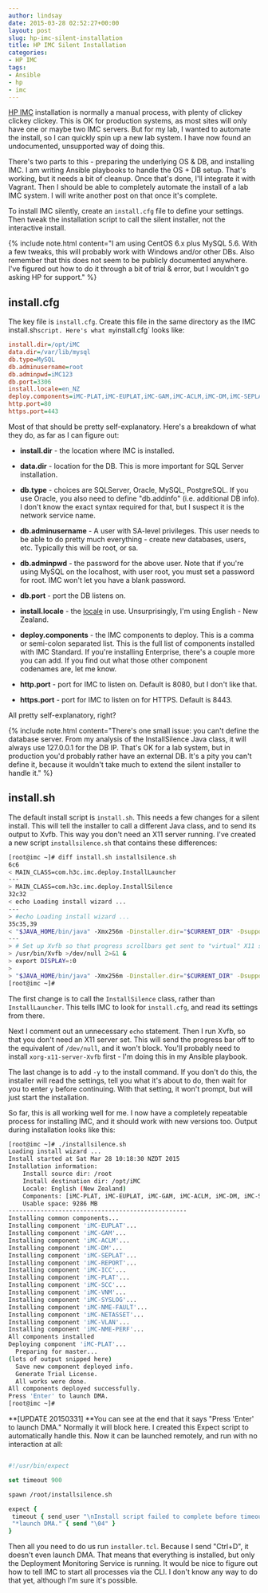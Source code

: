 ```yaml
---
author: lindsay
date: 2015-03-28 02:52:27+00:00
layout: post
slug: hp-imc-silent-installation
title: HP IMC Silent Installation
categories:
- HP IMC
tags:
- Ansible
- hp
- imc
---
```


[HP IMC](https://www.hpe.com/networking/imc) installation is normally a manual process, with plenty of clickey clickey clickey. This is OK for production systems, as most sites will only have one or maybe two IMC servers. But for my lab, I wanted to automate the install, so I can quickly spin up a new lab system. I have now found an undocumented, unsupported way of doing this.

There's two parts to this - preparing the underlying OS & DB, and installing IMC. I am writing Ansible playbooks to handle the OS + DB setup. That's working, but it needs a bit of cleanup. Once that's done, I'll integrate it with Vagrant. Then I should be able to completely automate the install of a lab IMC system. I will write another post on that once it's complete.

To install IMC silently, create an `install.cfg` file to define your settings. Then tweak the installation script to call the silent installer, not the interactive install.

{% include note.html content="I am using CentOS 6.x plus MySQL 5.6. With a few tweaks, this will probably work with Windows and/or other DBs. Also remember that this does not seem to be publicly documented anywhere. I've figured out how to do it through a bit of trial & error, but I wouldn't go asking HP for support." %}




## install.cfg



The key file is `install.cfg`. Create this file in the same directory as the IMC install.sh` script. Here's what my `install.cfg` looks like:


```ini
install.dir=/opt/iMC
data.dir=/var/lib/mysql
db.type=MySQL
db.adminusername=root
db.adminpwd=iMC123
db.port=3306
install.locale=en_NZ
deploy.components=iMC-PLAT,iMC-EUPLAT,iMC-GAM,iMC-ACLM,iMC-DM,iMC-SEPLAT,iMC-REPORT,iMC-ICC,iMC-SCC,iMC-VNM,iMC-SYSLOG,iMC-NME-FAULT,iMC-NETASSET,iMC-VLAN,iMC-NME-PERF
http.port=80
https.port=443
```


Most of that should be pretty self-explanatory. Here's a breakdown of what they do, as far as I can figure out:




    
  * **install.dir** - the location where IMC is installed.

    
  * **data.dir** - location for the DB. This is more important for SQL Server installation.

    
  * **db.type** - choices are SQLServer, Oracle, MySQL, PostgreSQL. If you use Oracle, you also need to define "db.addinfo" (i.e. additional DB info). I don't know the exact syntax required for that, but I suspect it is the network service name.

    
  * **db.adminusername** - A user with SA-level privileges. This user needs to be able to do pretty much everything - create new databases, users, etc. Typically this will be root, or sa.

    
  * **db.adminpwd** - the password for the above user. Note that if you're using MySQL on the localhost, with user root, you must set a password for root. IMC won't let you have a blank password.

    
  * **db.port** - port the DB listens on.

    
  * **install.locale** - the [locale](https://en.wikipedia.org/wiki/Locale) in use. Unsurprisingly, I'm using English - New Zealand.

    
  * **deploy.components** - the IMC components to deploy. This is a comma or semi-colon separated list. This is the full list of components installed with IMC Standard. If you're installing Enterprise, there's a couple more you can add. If you find out what those other component codenames are, let me know.

    
  * **http.port** - port for IMC to listen on. Default is 8080, but I don't like that.

    
  * **https.port** - port for IMC to listen on for HTTPS. Default is 8443.



All pretty self-explanatory, right?

{% include note.html content="There's one small issue: you can't define the database server. From my analysis of the InstallSilence Java class, it will always use 127.0.0.1 for the DB IP. That's OK for a lab system, but in production you'd probably rather have an external DB. It's a pity you can't define it, because it wouldn't take much to extend the silent installer to handle it." %}




## install.sh



The default install script is `install.sh`. This needs a few changes for a silent install. This will tell the installer to call a different Java class, and to send its output to Xvfb. This way you don't need an X11 server running. I've created a new script `installsilence.sh` that contains these differences:


```bash
[root@imc ~]# diff install.sh installsilence.sh 
6c6
< MAIN_CLASS=com.h3c.imc.deploy.InstallLauncher
---
> MAIN_CLASS=com.h3c.imc.deploy.InstallSilence
32c32
< echo Loading install wizard ...
---
> #echo Loading install wizard ...
35c35,39
< "$JAVA_HOME/bin/java" -Xmx256m -Dinstaller.dir="$CURRENT_DIR" -DsupportedLocales="$INSTALL_LANG" -Dedition=STANDARD -Dcompany.flag=HP -D3CProductNumber=JG747AAE -DskipVmCheck=true -cp "$JAVA_CLASSPATH" "$MAIN_CLASS"
---
> # Set up Xvfb so that progress scrollbars get sent to "virtual" X11 server
> /usr/bin/Xvfb >/dev/null 2>&1 &
> export DISPLAY=:0
> 
> "$JAVA_HOME/bin/java" -Xmx256m -Dinstaller.dir="$CURRENT_DIR" -DsupportedLocales="$INSTALL_LANG" -Dedition=STANDARD -Dcompany.flag=HP -D3CProductNumber=JG747AAE -DskipVmCheck=true -cp "$JAVA_CLASSPATH" "$MAIN_CLASS" -y
[root@imc ~]#
```


The first change is to call the `InstallSilence` class, rather than `InstallLauncher`. This tells IMC to look for `install.cfg`, and read its settings from there.

Next I comment out an unnecessary `echo` statement. Then I run Xvfb, so that you don't need an X11 server set. This will send the progress bar off to the equivalent of `/dev/null`, and it won't block. You'll probably need to install `xorg-x11-server-Xvfb` first - I'm doing this in my Ansible playbook.

The last change is to add `-y` to the install command. If you don't do this, the installer will read the settings, tell you what it's about to do, then wait for you to enter `y` before continuing. With that setting, it won't prompt, but will just start the installation.

So far, this is all working well for me. I now have a completely repeatable process for installing IMC, and it should work with new versions too. Output during installation looks like this:


```bash
[root@imc ~]# ./installsilence.sh 
Loading install wizard ...
Install started at Sat Mar 28 10:18:30 NZDT 2015
Installation information:
    Install source dir: /root
    Install destination dir: /opt/iMC
    Locale: English (New Zealand)
    Components: [iMC-PLAT, iMC-EUPLAT, iMC-GAM, iMC-ACLM, iMC-DM, iMC-SEPLAT, iMC-REPORT, iMC-ICC, iMC-SCC, iMC-VNM, iMC-SYSLOG, iMC-NME-FAULT, iMC-NETASSET, iMC-VLAN, iMC-NME-PERF]
    Usable space: 9286 MB
--------------------------------------------------
Installing common components...
Installing component 'iMC-EUPLAT'...
Installing component 'iMC-GAM'...
Installing component 'iMC-ACLM'...
Installing component 'iMC-DM'...
Installing component 'iMC-SEPLAT'...
Installing component 'iMC-REPORT'...
Installing component 'iMC-ICC'...
Installing component 'iMC-PLAT'...
Installing component 'iMC-SCC'...
Installing component 'iMC-VNM'...
Installing component 'iMC-SYSLOG'...
Installing component 'iMC-NME-FAULT'...
Installing component 'iMC-NETASSET'...
Installing component 'iMC-VLAN'...
Installing component 'iMC-NME-PERF'...
All components installed
Deploying component 'iMC-PLAT'...
  Preparing for master...
(lots of output snipped here)
  Save new component deployed info.
  Generate Trial License.
  All works were done.
All components deployed successfully.
Press 'Enter' to launch DMA.
[root@imc ~]#
```


**[UPDATE 20150331] **You can see at the end that it says "Press 'Enter' to launch DMA." Normally it will block here. I created this Expect script to automatically handle this. Now it can be launched remotely, and run with no interaction at all:


```tcl

#!/usr/bin/expect

set timeout 900

spawn /root/installsilence.sh

expect {
 timeout { send_user "\nInstall script failed to complete before timeout\n"; exit 1 }
 "*launch DMA." { send "\04" }
}
```


Then all you need to do us run `installer.tcl`. Because I send "Ctrl+D", it doesn't even launch DMA. That means that everything is installed, but only the Deployment Monitoring Service is running. It would be nice to figure out how to tell IMC to start all processes via the CLI. I don't know any way to do that yet, although I'm sure it's possible.
